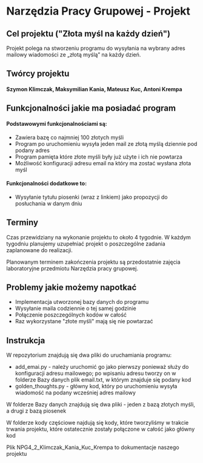 # Narzędzia Pracy Grupowej - Projekt
## Cel projektu ("Złota myśl na każdy dzień")
Projekt polega na stworzeniu programu do wysyłania na wybrany adres mailowy wiadomości ze „złotą myślą” na każdy dzień.

## Twórcy projektu
#### Szymon Klimczak, Maksymilian Kania, Mateusz Kuc, Antoni Krempa

## Funkcjonalności jakie ma posiadać program
#### Podstawowymi funkcjonalnościami są:
* Zawiera bazę co najmniej 100 złotych myśli
* Program po uruchomieniu wysyła jeden mail ze złotą myślą dziennie pod podany adres
* Program pamięta które złote myśli były już użyte i ich nie powtarza
* Możliwość konfiguracji adresu email na który ma zostać wysłana złota myśl
#### Funkcjonalności dodatkowe to:
* Wysyłanie tytułu piosenki (wraz z linkiem) jako propozycji do posłuchania w danym dniu

## Terminy
Czas przewidziany na wykonanie projektu to około 4 tygodnie. W każdym tygodniu planujemy uzupełniać projekt o poszczególne zadania zaplanowane do realizacji.

Planowanym terminem zakończenia projektu są przedostatnie zajęcia laboratoryjne przedmiotu Narzędzia pracy grupowej.

## Problemy jakie możemy napotkać
* Implementacja utworzonej bazy danych do programu
* Wysyłanie maila codziennie o tej samej godzinie
* Połączenie poszczególnych kodów w całość
* Raz wykorzystane "złote myśli" mają się nie powtarzać

## Instrukcja

W repozytorium znajdują się dwa pliki do uruchamiania programu:
* add_emai.py - należy uruchomić go jako pierwszy ponieważ służy do konfiguracji adresu mailowego; po wpisaniu adresu tworzy on w folderze Bazy danych plik email.txt, w którym znajduje się podany kod
* golden_thoughts.py - główny kod, który po uruchomieniu wysyła wiadomość na podany wcześniej adres mailowy

W folderze Bazy danych znajdują się dwa pliki - jeden z bazą złotych myśli, a drugi z bazą piosenek

W folderze kody częściowe najdują się kody, które tworzyliśmy w trakcie trwania projektu, które ostatecznie zostały połączone w całość jako główny kod

Plik NPG4_2_Klimczak_Kania_Kuc_Krempa to dokumentacje naszego projektu
